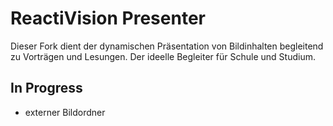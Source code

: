 # ReactiVision Presenter

Dieser Fork dient der dynamischen Präsentation von Bildinhalten begleitend zu Vorträgen und Lesungen.
Der ideelle Begleiter für Schule und Studium.

## In Progress

- externer Bildordner